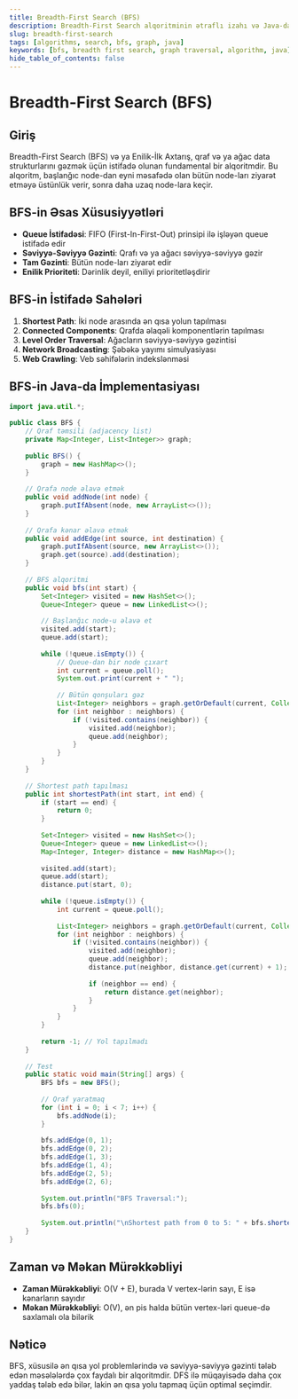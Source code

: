```yaml
---
title: Breadth-First Search (BFS)
description: Breadth-First Search alqoritminin ətraflı izahı və Java-da implementasiyası
slug: breadth-first-search
tags: [algorithms, search, bfs, graph, java]
keywords: [bfs, breadth first search, graph traversal, algorithm, java]
hide_table_of_contents: false
---
```


# Breadth-First Search (BFS)

## Giriş

Breadth-First Search (BFS) və ya Enilik-İlk Axtarış, qraf və ya ağac data strukturlarını gəzmək üçün istifadə olunan fundamental bir alqoritmdir. Bu alqoritm, başlanğıc node-dan eyni məsafədə olan bütün node-ları ziyarət etməyə üstünlük verir, sonra daha uzaq node-lara keçir.

## BFS-in Əsas Xüsusiyyətləri

- **Queue İstifadəsi**: FIFO (First-In-First-Out) prinsipi ilə işləyən queue istifadə edir
- **Səviyyə-Səviyyə Gəzinti**: Qrafı və ya ağacı səviyyə-səviyyə gəzir
- **Tam Gəzinti**: Bütün node-ları ziyarət edir
- **Enilik Prioriteti**: Dərinlik deyil, eniliyi prioritetləşdirir

## BFS-in İstifadə Sahələri

1. **Shortest Path**: İki node arasında ən qısa yolun tapılması
2. **Connected Components**: Qrafda əlaqəli komponentlərin tapılması
3. **Level Order Traversal**: Ağacların səviyyə-səviyyə gəzintisi
4. **Network Broadcasting**: Şəbəkə yayımı simulyasiyası
5. **Web Crawling**: Veb səhifələrin indekslənməsi

## BFS-in Java-da İmplementasiyası

```java
import java.util.*;

public class BFS {
    // Qraf təmsili (adjacency list)
    private Map<Integer, List<Integer>> graph;
    
    public BFS() {
        graph = new HashMap<>();
    }
    
    // Qrafa node əlavə etmək
    public void addNode(int node) {
        graph.putIfAbsent(node, new ArrayList<>());
    }
    
    // Qrafa kənar əlavə etmək
    public void addEdge(int source, int destination) {
        graph.putIfAbsent(source, new ArrayList<>());
        graph.get(source).add(destination);
    }
    
    // BFS alqoritmi
    public void bfs(int start) {
        Set<Integer> visited = new HashSet<>();
        Queue<Integer> queue = new LinkedList<>();
        
        // Başlanğıc node-u əlavə et
        visited.add(start);
        queue.add(start);
        
        while (!queue.isEmpty()) {
            // Queue-dan bir node çıxart
            int current = queue.poll();
            System.out.print(current + " ");
            
            // Bütün qonşuları gəz
            List<Integer> neighbors = graph.getOrDefault(current, Collections.emptyList());
            for (int neighbor : neighbors) {
                if (!visited.contains(neighbor)) {
                    visited.add(neighbor);
                    queue.add(neighbor);
                }
            }
        }
    }
    
    // Shortest path tapılması
    public int shortestPath(int start, int end) {
        if (start == end) {
            return 0;
        }
        
        Set<Integer> visited = new HashSet<>();
        Queue<Integer> queue = new LinkedList<>();
        Map<Integer, Integer> distance = new HashMap<>();
        
        visited.add(start);
        queue.add(start);
        distance.put(start, 0);
        
        while (!queue.isEmpty()) {
            int current = queue.poll();
            
            List<Integer> neighbors = graph.getOrDefault(current, Collections.emptyList());
            for (int neighbor : neighbors) {
                if (!visited.contains(neighbor)) {
                    visited.add(neighbor);
                    queue.add(neighbor);
                    distance.put(neighbor, distance.get(current) + 1);
                    
                    if (neighbor == end) {
                        return distance.get(neighbor);
                    }
                }
            }
        }
        
        return -1; // Yol tapılmadı
    }
    
    // Test
    public static void main(String[] args) {
        BFS bfs = new BFS();
        
        // Qraf yaratmaq
        for (int i = 0; i < 7; i++) {
            bfs.addNode(i);
        }
        
        bfs.addEdge(0, 1);
        bfs.addEdge(0, 2);
        bfs.addEdge(1, 3);
        bfs.addEdge(1, 4);
        bfs.addEdge(2, 5);
        bfs.addEdge(2, 6);
        
        System.out.println("BFS Traversal:");
        bfs.bfs(0);
        
        System.out.println("\nShortest path from 0 to 5: " + bfs.shortestPath(0, 5));
    }
}
```

## Zaman və Məkan Mürəkkəbliyi

- **Zaman Mürəkkəbliyi**: O(V + E), burada V vertex-lərin sayı, E isə kənarların sayıdır
- **Məkan Mürəkkəbliyi**: O(V), ən pis halda bütün vertex-ləri queue-də saxlamalı ola bilərik

## Nəticə

BFS, xüsusilə ən qısa yol problemlərində və səviyyə-səviyyə gəzinti tələb edən məsələlərdə çox faydalı bir alqoritmdir. DFS ilə müqayisədə daha çox yaddaş tələb edə bilər, lakin ən qısa yolu tapmaq üçün optimal seçimdir.
